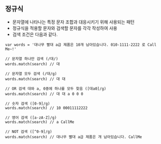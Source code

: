 ## 정규식
- 문자열에 나타나는 특정 문자 조합과 대응시키기 위해 사용되는 패턴
- 정규식을 적용할 문자와 검색할 문자를 각각 작성하여 사용
- 검색 조건은 다음과 같다.
```
var words = '대나무 빨대 a급 제품은 10개 남아있습니다. 010-1111-2222 로 Call Me~!'

// 문자열 하나만 검색 (/대/)
words.match(search) // 대

// 문자열 모두 검색 (/대/g)
words.match(search) // 대 대

// OR 검색 대와 a, 0중에 하나를 모두 찾음 ([대a0]/g)
words.match(search) // 대 대 a 0 0 0

// 숫자 검색 ([0-9]/g)
words.match(search) // 10 00011112222

// 영어 검색 ([a-zA-Z]/g)
words.match(search) // a CallMe

// NOT 검색 ([^0-9]/g)
words.match(search) // 대나무 빨대 a급 제품은 개 남아있습니다. CallMe
```
